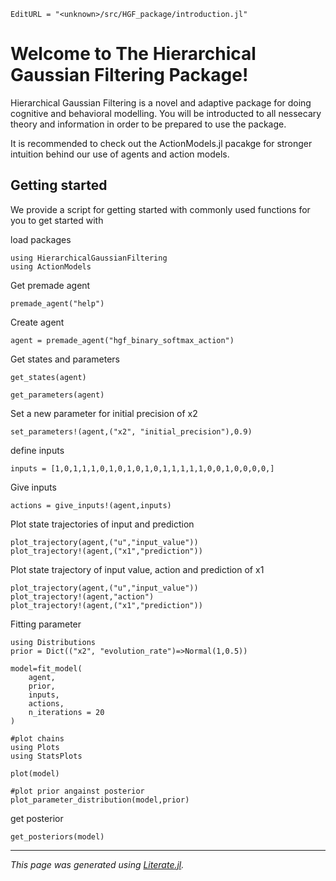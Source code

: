 ```@meta
EditURL = "<unknown>/src/HGF_package/introduction.jl"
```

# Welcome to The Hierarchical Gaussian Filtering Package!

Hierarchical Gaussian Filtering is a novel and adaptive package for doing cognitive and behavioral modelling. You will be introducted to all nessecary theory and information in order to be prepared to use the package.

It is recommended to check out the ActionModels.jl pacakge for stronger intuition behind our use of agents and action models.

## Getting started

We provide a script for getting started with commonly used functions for you to get started with

load packages

````@example introduction
using HierarchicalGaussianFiltering
using ActionModels
````

Get premade agent

````@example introduction
premade_agent("help")
````

Create agent

````@example introduction
agent = premade_agent("hgf_binary_softmax_action")
````

Get states and parameters

````@example introduction
get_states(agent)

get_parameters(agent)
````

Set a new parameter for initial precision of x2

````@example introduction
set_parameters!(agent,("x2", "initial_precision"),0.9)
````

define inputs

````@example introduction
inputs = [1,0,1,1,1,0,1,0,1,0,1,0,1,1,1,1,1,0,0,1,0,0,0,0,]
````

Give inputs

````@example introduction
actions = give_inputs!(agent,inputs)
````

Plot state trajectories of input and prediction

````@example introduction
plot_trajectory(agent,("u","input_value"))
plot_trajectory!(agent,("x1","prediction"))
````

Plot state trajectory of input value, action and prediction of x1

````@example introduction
plot_trajectory(agent,("u","input_value"))
plot_trajectory!(agent,"action")
plot_trajectory!(agent,("x1","prediction"))
````

Fitting parameter

````@example introduction
using Distributions
prior = Dict(("x2", "evolution_rate")=>Normal(1,0.5))

model=fit_model(
    agent,
    prior,
    inputs,
    actions,
    n_iterations = 20
)
````

````@example introduction
#plot chains
using Plots
using StatsPlots

plot(model)
````

````@example introduction
#plot prior angainst posterior
plot_parameter_distribution(model,prior)
````

get posterior

````@example introduction
get_posteriors(model)
````

---

*This page was generated using [Literate.jl](https://github.com/fredrikekre/Literate.jl).*

